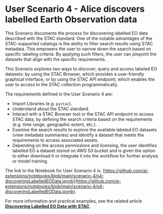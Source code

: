 # User Scenario 4 - Alice discovers labelled Earth Observation data

This Scenario documents the process for discovering labelled EO data described with the STAC standard. One of the notable advantages of the STAC-supported catalogs is the ability to filter search results using STAC metadata. This empowers the user to narrow down the search based on specific labeling criteria. By applying such filters, the user can pinpoint the datasets that align with the specific requirements.

This Scenario explores two ways to discover, query and access labeled EO datasets: by using the STAC Browser, which provides a user-friendly graphical interface, or by using the STAC API endpoint, which enables the user to access to the STAC collection programmatically. 

The requirements defined in the User Scenario 4 are:

* Import Libraries (e.g. `pystac`).
* Understand about the STAC standard.
* Interact with a STAC Browser tool or the STAC API endpoint to access STAC data, by defining the search criteria based on the requirements (e.g. time range, geographic extent, etc.).
* Examine the search results to explore the available labeled EO datasets (view metadata summaries) and identify a dataset that meets the requirements to access associated assets.
* Depending on the access permissions and licensing, the user identifies labelled EO a dataset stored on AWS S3 bucket and is given the option to either download it or integrate it into the workflow for further analysis or model training.

The link to the Notebook for User Scenario 4 is: ​[​https://github.com/ai-extensions/notebooks/blob/main/scenario-4/s4-discoveringLabelledEOData.ipynb](​https://github.com/ai-extensions/notebooks/blob/main/scenario-4/s4-discoveringLabelledEOData.ipynb).

For more information and practical examples, see the related article [**Discovering Labelled EO Data with STAC**](https://discuss.terradue.com/t/announcing-the-launch-of-the-ai-ml-enhancement-project-for-gep-and-urban-tep-exploitation-platforms/1188/7#aiml-enhancement-project-discovering-labelled-eo-data-with-stac-1).